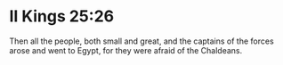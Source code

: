 # II Kings 25:26

Then all the people, both small and great, and the captains of the forces arose and went to Egypt, for they were afraid of the Chaldeans.

